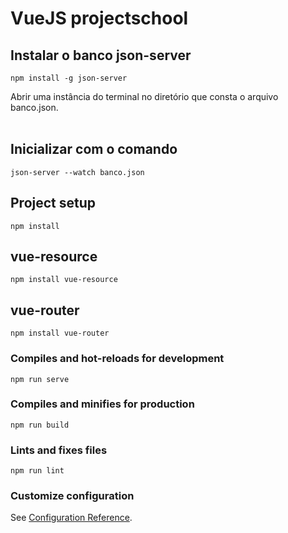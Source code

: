 # VueJS projectschool

## Instalar o banco json-server
```
npm install -g json-server
```
Abrir uma instância do terminal no diretório que consta o arquivo banco.json.
<br /><br />
## Inicializar com o comando
```
json-server --watch banco.json
```

## Project setup
```
npm install
```

## vue-resource
```
npm install vue-resource
```
## vue-router
```
npm install vue-router
```

### Compiles and hot-reloads for development
```
npm run serve
```

### Compiles and minifies for production
```
npm run build
```

### Lints and fixes files
```
npm run lint
```

### Customize configuration
See [Configuration Reference](https://cli.vuejs.org/config/).
